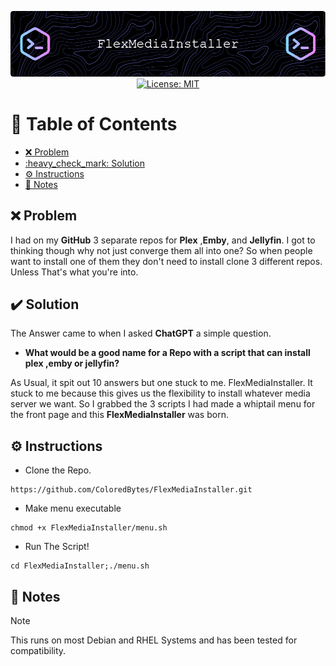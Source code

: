 <p align="center">
  <img src="./assets/images/github-header-image.png" alt="Header">
  <a href="https://opensource.org/licenses/MIT">
    <img src="https://img.shields.io/badge/License-MIT-yellow.svg" alt="License: MIT">
  </a>
</p>

# :link: Table of Contents

- [:x: Problem](#x-problem)
- [:heavy\_check\_mark: Solution](#heavy_check_mark-solution)
- [:gear: Instructions](#gear-instructions)
- [:memo: Notes](#memo-notes)


## :x: Problem

I had on my **GitHub** 3 separate repos for **Plex** ,**Emby**, and **Jellyfin**. I got to thinking though why not just converge them all into one? So when people want to install one of them they don't need to install clone 3 different repos. Unless That's what you're into.

## :heavy_check_mark: Solution

The Answer came to when I asked **ChatGPT** a simple question. 
- **What would be a good name for a Repo with a script that can install plex ,emby or jellyfin?**

As Usual, it spit out 10 answers but one stuck to me. FlexMediaInstaller. It stuck to me because this gives us the flexibility to install whatever media server we want. So I grabbed the 3 scripts I had made a whiptail menu for the front page and this **FlexMediaInstaller** was born.

## :gear: Instructions

- Clone the Repo.
```
https://github.com/ColoredBytes/FlexMediaInstaller.git
```

- Make menu executable
```
chmod +x FlexMediaInstaller/menu.sh
```
- Run The Script!
```
cd FlexMediaInstaller;./menu.sh
```

## :memo: Notes
> [!NOTE]
> This runs on most Debian and RHEL Systems and has been tested for compatibility.
